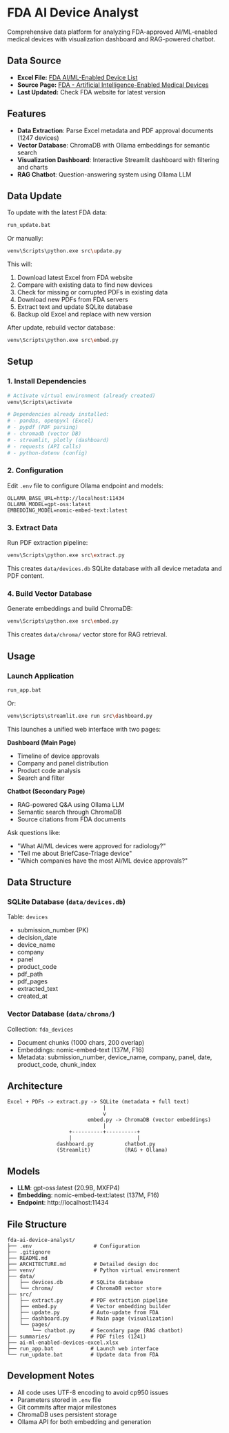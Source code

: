 # FDA AI Device Analyst

Comprehensive data platform for analyzing FDA-approved AI/ML-enabled medical devices with visualization dashboard and RAG-powered chatbot.

## Data Source

- **Excel File:** [FDA AI/ML-Enabled Device List](https://www.fda.gov/media/178540/download?attachment)
- **Source Page:** [FDA - Artificial Intelligence-Enabled Medical Devices](https://www.fda.gov/medical-devices/software-medical-device-samd/artificial-intelligence-enabled-medical-devices)
- **Last Updated:** Check FDA website for latest version

## Features

- **Data Extraction**: Parse Excel metadata and PDF approval documents (1247 devices)
- **Vector Database**: ChromaDB with Ollama embeddings for semantic search
- **Visualization Dashboard**: Interactive Streamlit dashboard with filtering and charts
- **RAG Chatbot**: Question-answering system using Ollama LLM

## Data Update

To update with the latest FDA data:

```bash
run_update.bat
```

Or manually:

```bash
venv\Scripts\python.exe src\update.py
```

This will:
1. Download latest Excel from FDA website
2. Compare with existing data to find new devices
3. Check for missing or corrupted PDFs in existing data
4. Download new PDFs from FDA servers
5. Extract text and update SQLite database
6. Backup old Excel and replace with new version

After update, rebuild vector database:

```bash
venv\Scripts\python.exe src\embed.py
```

## Setup

### 1. Install Dependencies

```bash
# Activate virtual environment (already created)
venv\Scripts\activate

# Dependencies already installed:
# - pandas, openpyxl (Excel)
# - pypdf (PDF parsing)
# - chromadb (vector DB)
# - streamlit, plotly (dashboard)
# - requests (API calls)
# - python-dotenv (config)
```

### 2. Configuration

Edit `.env` file to configure Ollama endpoint and models:

```env
OLLAMA_BASE_URL=http://localhost:11434
OLLAMA_MODEL=gpt-oss:latest
EMBEDDING_MODEL=nomic-embed-text:latest
```

### 3. Extract Data

Run PDF extraction pipeline:

```bash
venv\Scripts\python.exe src\extract.py
```

This creates `data/devices.db` SQLite database with all device metadata and PDF content.

### 4. Build Vector Database

Generate embeddings and build ChromaDB:

```bash
venv\Scripts\python.exe src\embed.py
```

This creates `data/chroma/` vector store for RAG retrieval.

## Usage

### Launch Application

```bash
run_app.bat
```

Or:

```bash
venv\Scripts\streamlit.exe run src\dashboard.py
```

This launches a unified web interface with two pages:

**Dashboard (Main Page)**
- Timeline of device approvals
- Company and panel distribution
- Product code analysis
- Search and filter

**Chatbot (Secondary Page)**
- RAG-powered Q&A using Ollama LLM
- Semantic search through ChromaDB
- Source citations from FDA documents

Ask questions like:
- "What AI/ML devices were approved for radiology?"
- "Tell me about BriefCase-Triage device"
- "Which companies have the most AI/ML device approvals?"

## Data Structure

### SQLite Database (`data/devices.db`)

Table: `devices`
- submission_number (PK)
- decision_date
- device_name
- company
- panel
- product_code
- pdf_path
- pdf_pages
- extracted_text
- created_at

### Vector Database (`data/chroma/`)

Collection: `fda_devices`
- Document chunks (1000 chars, 200 overlap)
- Embeddings: nomic-embed-text (137M, F16)
- Metadata: submission_number, device_name, company, panel, date, product_code, chunk_index

## Architecture

```
Excel + PDFs -> extract.py -> SQLite (metadata + full text)
                               |
                               v
                          embed.py -> ChromaDB (vector embeddings)
                               |
                    +----------+----------+
                    |                     |
                dashboard.py          chatbot.py
                (Streamlit)           (RAG + Ollama)
```

## Models

- **LLM**: gpt-oss:latest (20.9B, MXFP4)
- **Embedding**: nomic-embed-text:latest (137M, F16)
- **Endpoint**: http://localhost:11434

## File Structure

```
fda-ai-device-analyst/
├── .env                    # Configuration
├── .gitignore
├── README.md
├── ARCHITECTURE.md         # Detailed design doc
├── venv/                   # Python virtual environment
├── data/
│   ├── devices.db         # SQLite database
│   └── chroma/            # ChromaDB vector store
├── src/
│   ├── extract.py         # PDF extraction pipeline
│   ├── embed.py           # Vector embedding builder
│   ├── update.py          # Auto-update from FDA
│   ├── dashboard.py       # Main page (visualization)
│   └── pages/
│       └── chatbot.py     # Secondary page (RAG chatbot)
├── summaries/             # PDF files (1241)
├── ai-ml-enabled-devices-excel.xlsx
├── run_app.bat            # Launch web interface
└── run_update.bat         # Update data from FDA
```

## Development Notes

- All code uses UTF-8 encoding to avoid cp950 issues
- Parameters stored in `.env` file
- Git commits after major milestones
- ChromaDB uses persistent storage
- Ollama API for both embedding and generation
